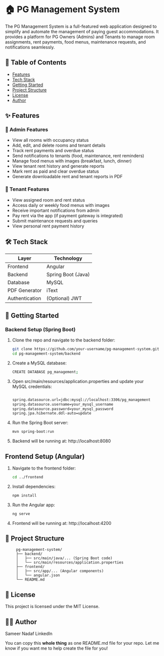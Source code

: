 # 🏠 PG Management System

The PG Management System is a full-featured web application designed to simplify and automate the management of paying guest accommodations. It provides a platform for PG Owners (Admins) and Tenants to manage room assignments, rent payments, food menus, maintenance requests, and notifications seamlessly.

## 📌 Table of Contents

- [Features](#features)
- [Tech Stack](#tech-stack)
- [Getting Started](#getting-started)
- [Project Structure](#project-structure)
- [License](#license)
- [Author](#author)

## ✨ Features

### 🔑 Admin Features
- View all rooms with occupancy status  
- Add, edit, and delete rooms and tenant details  
- Track rent payments and overdue status  
- Send notifications to tenants (food, maintenance, rent reminders)  
- Manage food menus with images (breakfast, lunch, dinner)  
- View tenant rent history and generate reports  
- Mark rent as paid and clear overdue status  
- Generate downloadable rent and tenant reports in PDF  

### 👤 Tenant Features
- View assigned room and rent status  
- Access daily or weekly food menus with images  
- Receive important notifications from admin  
- Pay rent via the app (if payment gateway is integrated)  
- Submit maintenance requests and queries  
- View personal rent payment history  

## 🛠 Tech Stack

| Layer         | Technology         |
|---------------|-------------------|
| Frontend      | Angular            |
| Backend       | Spring Boot (Java) |
| Database      | MySQL              |
| PDF Generator | iText              |
| Authentication| (Optional) JWT     |

## 🚀 Getting Started

### Backend Setup (Spring Boot)

1. Clone the repo and navigate to the backend folder:

   ```bash
   git clone https://github.com/your-username/pg-management-system.git
   cd pg-management-system/backend

   
2. Create a MySQL database:

   ```bash
   CREATE DATABASE pg_management;

3. Open src/main/resources/application.properties and update your MySQL credentials:

    ```bash
    
   spring.datasource.url=jdbc:mysql://localhost:3306/pg_management
   spring.datasource.username=your_mysql_username
   spring.datasource.password=your_mysql_password
   spring.jpa.hibernate.ddl-auto=update

4. Run the Spring Boot server:
   
   ```bash
   mvn spring-boot:run

5. Backend will be running at: http://localhost:8080

## Frontend Setup (Angular)

1. Navigate to the frontend folder:

   ```bash
   cd ../frontend
   
2. Install dependencies:

   ```bash
   npm install

3. Run the Angular app:

   ```bash
   ng serve

4. Frontend will be running at: http://localhost:4200

## 📁 Project Structure

         pg-management-system/
         ├── backend/
         │   ├── src/main/java/... (Spring Boot code)
         │   └── src/main/resources/application.properties
         ├── frontend/
         │   ├── src/app/... (Angular components)
         │   └── angular.json
         └── README.md
         
## 📄 License

This project is licensed under the MIT License.

## 👨‍💻 Author

Sameer Nadaf
LinkedIn


You can copy this **whole thing** as one README.md file for your repo. Let me know if you want me to help create the file for you!

